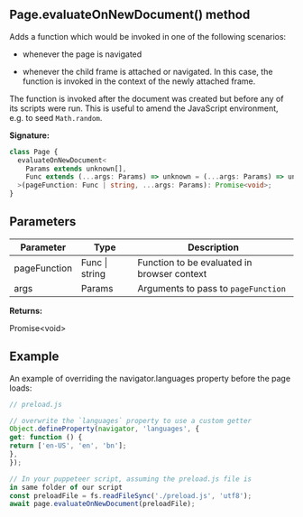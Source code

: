 ## Page.evaluateOnNewDocument() method

Adds a function which would be invoked in one of the following scenarios:

- whenever the page is navigated

- whenever the child frame is attached or navigated. In this case, the function is invoked in the context of the newly attached frame.

The function is invoked after the document was created but before any of its scripts were run. This is useful to amend the JavaScript environment, e.g. to seed `Math.random`.

**Signature:**

```typescript
class Page {
  evaluateOnNewDocument<
    Params extends unknown[],
    Func extends (...args: Params) => unknown = (...args: Params) => unknown
  >(pageFunction: Func | string, ...args: Params): Promise<void>;
}
```

## Parameters

| Parameter    | Type           | Description                                    |
| ------------ | -------------- | ---------------------------------------------- |
| pageFunction | Func \| string | Function to be evaluated in browser context    |
| args         | Params         | Arguments to pass to <code>pageFunction</code> |

**Returns:**

Promise&lt;void&gt;

## Example

An example of overriding the navigator.languages property before the page loads:

```js
// preload.js

// overwrite the `languages` property to use a custom getter
Object.defineProperty(navigator, 'languages', {
get: function () {
return ['en-US', 'en', 'bn'];
},
});

// In your puppeteer script, assuming the preload.js file is
in same folder of our script
const preloadFile = fs.readFileSync('./preload.js', 'utf8');
await page.evaluateOnNewDocument(preloadFile);
```

